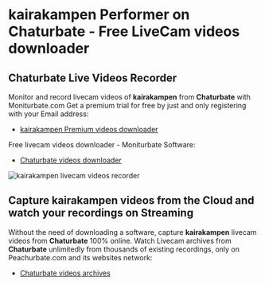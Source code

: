 # kairakampen Performer on Chaturbate - Free LiveCam videos downloader

## Chaturbate Live Videos Recorder

Monitor and record livecam videos of **kairakampen** from **Chaturbate** with Moniturbate.com
Get a premium trial for free by just and only registering with your Email address:
* [kairakampen Premium videos downloader](https://moniturbate.com/request-demo-licence-key.html)

Free livecam videos downloader - Moniturbate Software:
* [Chaturbate videos downloader](https://moniturbate.com/moniturbate-download-software.html)

![kairakampen livecam videos recorder](https://peachurnet.com/templates/moniturbate-software.png)


## Capture kairakampen videos from the Cloud and watch your recordings on Streaming

Without the need of downloading a software, capture **kairakampen** livecam videos from **Chaturbate** 100% online.
Watch Livecam archives from **Chaturbate** unlimitedly from thousands of existing recordings, only on Peachurbate.com and its websites network:
* [Chaturbate videos archives](https://peachurnet.com/)